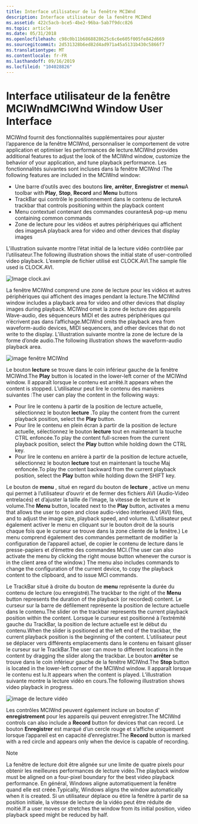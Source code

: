 ```yaml
---
title: Interface utilisateur de la fenêtre MCIWnd
description: Interface utilisateur de la fenêtre MCIWnd
ms.assetid: 422c5acb-bce5-4be2-96ba-5ab7f9dcc826
ms.topic: article
ms.date: 05/31/2018
ms.openlocfilehash: c98c0b11b6868828625c6c6e605f005fe842d669
ms.sourcegitcommit: 2d531328b6ed82d4ad971a45a5131b430c5866f7
ms.translationtype: MT
ms.contentlocale: fr-FR
ms.lasthandoff: 09/16/2019
ms.locfileid: "104028826"
---
```

# <a name="mciwnd-window-user-interface"></a><span data-ttu-id="6683f-103">Interface utilisateur de la fenêtre MCIWnd</span><span class="sxs-lookup"><span data-stu-id="6683f-103">MCIWnd Window User Interface</span></span>

<span data-ttu-id="6683f-104">MCIWnd fournit des fonctionnalités supplémentaires pour ajuster l’apparence de la fenêtre MCIWnd, personnaliser le comportement de votre application et optimiser les performances de lecture.</span><span class="sxs-lookup"><span data-stu-id="6683f-104">MCIWnd provides additional features to adjust the look of the MCIWnd window, customize the behavior of your application, and tune playback performance.</span></span> <span data-ttu-id="6683f-105">Les fonctionnalités suivantes sont incluses dans la fenêtre MCIWnd :</span><span class="sxs-lookup"><span data-stu-id="6683f-105">The following features are included in the MCIWnd window:</span></span>

-   <span data-ttu-id="6683f-106">Une barre d’outils avec des boutons **lire**, **arrêter**, **Enregistrer** et **menu**</span><span class="sxs-lookup"><span data-stu-id="6683f-106">A toolbar with **Play**, **Stop**, **Record** and **Menu** buttons</span></span>
-   <span data-ttu-id="6683f-107">TrackBar qui contrôle le positionnement dans le contenu de lecture</span><span class="sxs-lookup"><span data-stu-id="6683f-107">A trackbar that controls positioning within the playback content</span></span>
-   <span data-ttu-id="6683f-108">Menu contextuel contenant des commandes courantes</span><span class="sxs-lookup"><span data-stu-id="6683f-108">A pop-up menu containing common commands</span></span>
-   <span data-ttu-id="6683f-109">Zone de lecture pour les vidéos et autres périphériques qui affichent des images</span><span class="sxs-lookup"><span data-stu-id="6683f-109">A playback area for video and other devices that display images</span></span>

<span data-ttu-id="6683f-110">L’illustration suivante montre l’état initial de la lecture vidéo contrôlée par l’utilisateur.</span><span class="sxs-lookup"><span data-stu-id="6683f-110">The following illustration shows the initial state of user-controlled video playback.</span></span> <span data-ttu-id="6683f-111">L’exemple de fichier utilisé est CLOCK.AVI.</span><span class="sxs-lookup"><span data-stu-id="6683f-111">The sample file used is CLOCK.AVI.</span></span>

![Image clock.avi](images/mciwnd1.gif)

<span data-ttu-id="6683f-113">La fenêtre MCIWnd comprend une zone de lecture pour les vidéos et autres périphériques qui affichent des images pendant la lecture.</span><span class="sxs-lookup"><span data-stu-id="6683f-113">The MCIWnd window includes a playback area for video and other devices that display images during playback.</span></span> <span data-ttu-id="6683f-114">MCIWnd omet la zone de lecture des appareils Wave-audio, des séquenceurs MIDI et des autres périphériques qui n’écrivent pas dans l’affichage.</span><span class="sxs-lookup"><span data-stu-id="6683f-114">MCIWnd omits the playback area from waveform-audio devices, MIDI sequencers, and other devices that do not write to the display.</span></span> <span data-ttu-id="6683f-115">L’illustration suivante montre la zone de lecture de la forme d’onde audio.</span><span class="sxs-lookup"><span data-stu-id="6683f-115">The following illustration shows the waveform-audio playback area.</span></span>

![image fenêtre MCIWnd](images/mciwnd4.gif)

<span data-ttu-id="6683f-117">Le bouton **lecture** se trouve dans le coin inférieur gauche de la fenêtre MCIWnd.</span><span class="sxs-lookup"><span data-stu-id="6683f-117">The **Play** button is located in the lower-left corner of the MCIWnd window.</span></span> <span data-ttu-id="6683f-118">Il apparaît lorsque le contenu est arrêté.</span><span class="sxs-lookup"><span data-stu-id="6683f-118">It appears when the content is stopped.</span></span> <span data-ttu-id="6683f-119">L’utilisateur peut lire le contenu des manières suivantes :</span><span class="sxs-lookup"><span data-stu-id="6683f-119">The user can play the content in the following ways:</span></span>

-   <span data-ttu-id="6683f-120">Pour lire le contenu à partir de la position de lecture actuelle, sélectionnez le bouton **lecture** .</span><span class="sxs-lookup"><span data-stu-id="6683f-120">To play the content from the current playback position, select the **Play** button.</span></span>
-   <span data-ttu-id="6683f-121">Pour lire le contenu en plein écran à partir de la position de lecture actuelle, sélectionnez le bouton **lecture** tout en maintenant la touche CTRL enfoncée.</span><span class="sxs-lookup"><span data-stu-id="6683f-121">To play the content full-screen from the current playback position, select the **Play** button while holding down the CTRL key.</span></span>
-   <span data-ttu-id="6683f-122">Pour lire le contenu en arrière à partir de la position de lecture actuelle, sélectionnez le bouton **lecture** tout en maintenant la touche Maj enfoncée.</span><span class="sxs-lookup"><span data-stu-id="6683f-122">To play the content backward from the current playback position, select the **Play** button while holding down the SHIFT key.</span></span>

<span data-ttu-id="6683f-123">Le bouton de **menu** , situé en regard du bouton de **lecture** , active un menu qui permet à l’utilisateur d’ouvrir et de fermer des fichiers AVI (Audio-Video entrelacés) et d’ajuster la taille de l’image, la vitesse de lecture et le volume.</span><span class="sxs-lookup"><span data-stu-id="6683f-123">The **Menu** button, located next to the **Play** button, activates a menu that allows the user to open and close audio-video interleaved (AVI) files, and to adjust the image size, playback speed, and volume.</span></span> <span data-ttu-id="6683f-124">(L’utilisateur peut également activer le menu en cliquant sur le bouton droit de la souris chaque fois que le curseur se trouve dans la zone cliente de la fenêtre.) Le menu comprend également des commandes permettant de modifier la configuration de l’appareil actuel, de copier le contenu de lecture dans le presse-papiers et d’émettre des commandes MCI.</span><span class="sxs-lookup"><span data-stu-id="6683f-124">(The user can also activate the menu by clicking the right mouse button whenever the cursor is in the client area of the window.) The menu also includes commands to change the configuration of the current device, to copy the playback content to the clipboard, and to issue MCI commands.</span></span>

<span data-ttu-id="6683f-125">Le TrackBar situé à droite du bouton de **menu** représente la durée du contenu de lecture (ou enregistré).</span><span class="sxs-lookup"><span data-stu-id="6683f-125">The trackbar to the right of the **Menu** button represents the duration of the playback (or recorded) content.</span></span> <span data-ttu-id="6683f-126">Le curseur sur la barre de défilement représente la position de lecture actuelle dans le contenu.</span><span class="sxs-lookup"><span data-stu-id="6683f-126">The slider on the trackbar represents the current playback position within the content.</span></span> <span data-ttu-id="6683f-127">Lorsque le curseur est positionné à l’extrémité gauche du TrackBar, la position de lecture actuelle est le début du contenu.</span><span class="sxs-lookup"><span data-stu-id="6683f-127">When the slider is positioned at the left end of the trackbar, the current playback position is the beginning of the content.</span></span> <span data-ttu-id="6683f-128">L’utilisateur peut se déplacer vers différents emplacements dans le contenu en faisant glisser le curseur sur le TrackBar.</span><span class="sxs-lookup"><span data-stu-id="6683f-128">The user can move to different locations in the content by dragging the slider along the trackbar.</span></span> <span data-ttu-id="6683f-129">Le bouton **arrêter** se trouve dans le coin inférieur gauche de la fenêtre MCIWnd.</span><span class="sxs-lookup"><span data-stu-id="6683f-129">The **Stop** button is located in the lower-left corner of the MCIWnd window.</span></span> <span data-ttu-id="6683f-130">Il apparaît lorsque le contenu est lu.</span><span class="sxs-lookup"><span data-stu-id="6683f-130">It appears when the content is played.</span></span> <span data-ttu-id="6683f-131">L’illustration suivante montre la lecture vidéo en cours.</span><span class="sxs-lookup"><span data-stu-id="6683f-131">The following illustration shows video playback in progress.</span></span>

![image de lecture vidéo](images/mciwnd2.gif)

<span data-ttu-id="6683f-133">Les contrôles MCIWnd peuvent également inclure un bouton d' **enregistrement** pour les appareils qui peuvent enregistrer.</span><span class="sxs-lookup"><span data-stu-id="6683f-133">The MCIWnd controls can also include a **Record** button for devices that can record.</span></span> <span data-ttu-id="6683f-134">Le bouton **Enregistrer** est marqué d’un cercle rouge et s’affiche uniquement lorsque l’appareil est en capacité d’enregistrer.</span><span class="sxs-lookup"><span data-stu-id="6683f-134">The **Record** button is marked with a red circle and appears only when the device is capable of recording.</span></span>

> [!Note]  
> <span data-ttu-id="6683f-135">La fenêtre de lecture doit être alignée sur une limite de quatre pixels pour obtenir les meilleures performances de lecture vidéo.</span><span class="sxs-lookup"><span data-stu-id="6683f-135">The playback window must be aligned on a four-pixel boundary for the best video playback performance.</span></span> <span data-ttu-id="6683f-136">En général, Windows aligne automatiquement la fenêtre quand elle est créée.</span><span class="sxs-lookup"><span data-stu-id="6683f-136">Typically, Windows aligns the window automatically when it is created.</span></span> <span data-ttu-id="6683f-137">Si un utilisateur déplace ou étire la fenêtre à partir de sa position initiale, la vitesse de lecture de la vidéo peut être réduite de moitié.</span><span class="sxs-lookup"><span data-stu-id="6683f-137">If a user moves or stretches the window from its initial position, video playback speed might be reduced by half.</span></span>

 

 

 





